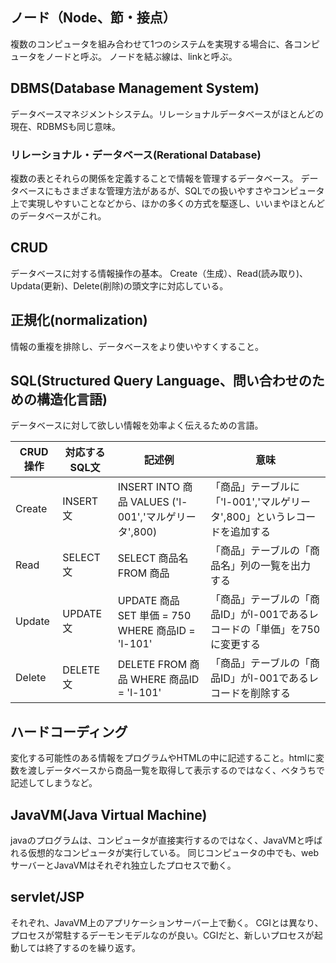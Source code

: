 ## ノード（Node、節・接点）
複数のコンピュータを組み合わせて1つのシステムを実現する場合に、各コンピュータをノードと呼ぶ。
ノードを結ぶ線は、linkと呼ぶ。

## DBMS(Database Management System)
データベースマネジメントシステム。リレーショナルデータベースがほとんどの現在、RDBMSも同じ意味。

### リレーショナル・データベース(Rerational Database)
複数の表とそれらの関係を定義することで情報を管理するデータベース。
データベースにもさまざまな管理方法があるが、SQLでの扱いやすさやコンピュータ上で実現しやすいことなどから、ほかの多くの方式を駆逐し、いいまやほとんどのデータベースがこれ。

## CRUD
データベースに対する情報操作の基本。
Create（生成）、Read(読み取り)、Updata(更新)、Delete(削除)の頭文字に対応している。

## 正規化(normalization)
情報の重複を排除し、データベースをより使いやすくすること。


## SQL(Structured Query Language、問い合わせのための構造化言語)
データベースに対して欲しい情報を効率よく伝えるための言語。

|CRUD操作 |対応するSQL文 |記述例 |意味 |
|---|---|---|---|
|Create |INSERT文 |INSERT INTO 商品 VALUES ('l-001','マルゲリータ',800) |「商品」テーブルに「'l-001','マルゲリータ',800」というレコードを追加する |
|Read |SELECT文 |SELECT 商品名 FROM 商品 |「商品」テーブルの「商品名」列の一覧を出力する |
|Update |UPDATE文 |UPDATE 商品 SET 単価 = 750 WHERE 商品ID = 'l-101' |「商品」テーブルの「商品ID」がl-001であるレコードの「単価」を750に変更する |
|Delete |DELETE文 |DELETE FROM 商品 WHERE 商品ID = 'l-101' |「商品」テーブルの「商品ID」がl-001であるレコードを削除する |

## ハードコーディング
変化する可能性のある情報をプログラムやHTMLの中に記述すること。htmlに変数を渡しデータベースから商品一覧を取得して表示するのではなく、ベタうちで記述してしまうなど。

## JavaVM(Java Virtual Machine)
javaのプログラムは、コンピュータが直接実行するのではなく、JavaVMと呼ばれる仮想的なコンピュータが実行している。
同じコンピュータの中でも、webサーバーとJavaVMはそれぞれ独立したプロセスで動く。

## servlet/JSP
それぞれ、JavaVM上のアプリケーションサーバー上で動く。
CGIとは異なり、プロセスが常駐するデーモンモデルなのが良い。CGIだと、新しいプロセスが起動しては終了するのを繰り返す。


